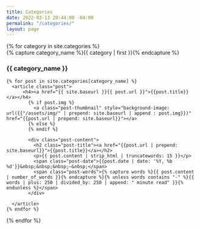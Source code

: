 ```yaml
---
title: Categories
date: 2022-03-13 20:44:00 -04:00
permalink: "/categories/"
layout: page
---
```


<div id="archives">
{% for category in site.categories %}
  <div class="archive-group">
    {% capture category_name %}{{ category | first }}{% endcapture %}
    <!-- div id="#{{ category_name | slugize }}"></div -->
    <h3 class="category-head">{{ category_name }}</h3>
    <!-- <a name="{{ category_name | slugize }}"></a> -->
    
    
    {% for post in site.categories[category_name] %}
      <article class="post">
          <h4><a href="{{ site.baseurl }}{{ post.url }}">{{post.title}}</a></h4>
            {% if post.img %}
              <a class="post-thumbnail" style="background-image: url({{"/assets/img/" | prepend: site.baseurl | append : post.img}})" href="{{post.url | prepend: site.baseurl}}"></a>
            {% else %}
            {% endif %}
            
            <div class="post-content">
              <h2 class="post-title"><a href="{{post.url | prepend: site.baseurl}}">{{post.title}}</a></h2>
              <p>{{ post.content | strip_html | truncatewords: 15 }}</p>
              <span class="post-date">{{post.date | date: '%Y, %b %d'}}&nbsp;&nbsp;&nbsp;—&nbsp;</span>
              <span class="post-words">{% capture words %}{{ post.content | number_of_words }}{% endcapture %}{% unless words contains "-" %}{{ words | plus: 250 | divided_by: 250 | append: " minute read" }}{% endunless %}</span>
            </div>
            
      </article>
    {% endfor %}
    
    
  </div>
{% endfor %}
</div>
